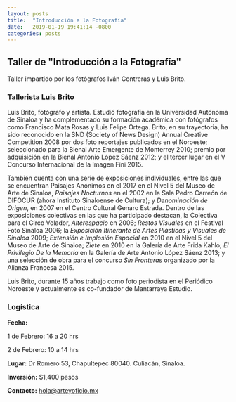 ```yaml
---
layout: posts
title:  "Introducción a la Fotografía"
date:   2019-01-19 19:41:14 -0800
categories: posts
---
```


## Taller de "Introducción a la Fotografía"

Taller impartido por los fotógrafos Iván Contreras y Luis Brito.

### Tallerista Luis Brito

Luis Brito, fotógrafo y artista. Estudió fotografía en la Universidad Autónoma de Sinaloa y ha complementado su formación académica con fotógrafos como Francisco Mata Rosas y Luis Felipe Ortega. Brito, en su trayectoria, ha sido reconocido en la SND (Society of News Design) Annual Creative Competition 2008 por dos foto reportajes publicados en el Noroeste; seleccionado para la Bienal Arte Emergente de Monterrey 2010; premio por adquisición en la Bienal Antonio López Sáenz 2012; y el tercer lugar en el V Concurso Internacional de la Imagen Fini 2015.

También cuenta con una serie de exposiciones individuales, entre las que se encuentran Paisajes Anónimos en el 2017 en el Nivel 5 del Museo de Arte de Sinaloa, _Paisajes Nocturnos_ en el 2002 en la Sala Pedro Carreón de DIFOCUR (ahora Instituto Sinaloense de Cultura); y _Denominación de Origen_, en 2007 en el Centro Cultural Genaro Estrada. Dentro de las exposiciones colectivas en las que ha participado destacan, la Colectiva para el Circo Volador, _Alterespacio_ en 2006; _Restos Visuales_ en el Festival Foto Sinaloa 2006; la _Exposición Itinerante de Artes Plásticas y Visuales de Sinaloa_ 2009; _Extensión e Implosión Espacial_ en 2010 en el Nivel 5 del Museo de Arte de Sinaloa; _Ziete_ en 2010 en la Galería de Arte Frida Kahlo; _El Privilegio De la Memoria_ en la Galería de Arte Antonio López Sáenz 2013; y una selección de obra para el concurso _Sin Fronteras_ organizado por la Alianza Francesa 2015.

Luis Brito, durante 15 años trabajo como foto periodista en el Periódico Noroeste y actualmente es co-fundador de Mantarraya Estudio.

### Logística

**Fecha:**

1 de Febrero: 16 a 20 hrs

2 de Febrero: 10 a 14 hrs

**Lugar:** Dr Romero 53, Chapultepec 80040. Culiacán, Sinaloa.

**Inversión:** $1,400 pesos

**Contacto:** hola@arteyoficio.mx
